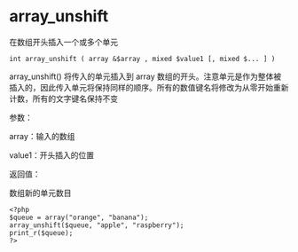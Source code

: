 # array\_unshift

在数组开头插入一个或多个单元

```
int array_unshift ( array &$array , mixed $value1 [, mixed $... ] )
```

array\_unshift\(\) 将传入的单元插入到 array 数组的开头。注意单元是作为整体被插入的，因此传入单元将保持同样的顺序。所有的数值键名将修改为从零开始重新计数，所有的文字键名保持不变

参数：

array：输入的数组

value1：开头插入的位置

返回值：

数组新的单元数目

```
<?php
$queue = array("orange", "banana");
array_unshift($queue, "apple", "raspberry");
print_r($queue);
?>
```




